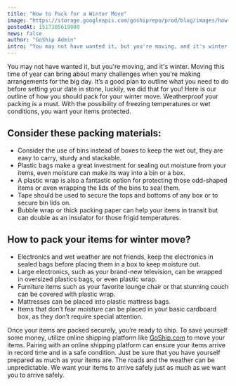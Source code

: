 ```yaml
---
title: "How to Pack for a Winter Move"
image: "https://storage.googleapis.com/goshiprepo/prod/blog/images/how-to-pack-pack-for-a-winter-move.jpg"
postedAt: 1517385619000
news: false
author: "GoShip Admin"
intro: "You may not have wanted it, but you're moving, and it's winter. Moving this time of year can bring about many challenges when you're making arrangements for the big day. It’s a good plan to outline what you need to do before setting your date in stone, luckily, we did that for you! Here is our outline of how you should pack for your winter move. Weatherproof your packing is a must. With the possibility of freezing temperatures or wet conditions, you want your items protected. \n\nConsider these packing materi"
---
```

You may not have wanted it, but you're moving, and it's winter. Moving this time of year can bring about many challenges when you're making arrangements for the big day. It’s a good plan to outline what you need to do before setting your date in stone, luckily, we did that for you! Here is our outline of how you should pack for your winter move. Weatherproof your packing is a must. With the possibility of freezing temperatures or wet conditions, you want your items protected.

Consider these packing materials:
---------------------------------

*   Consider the use of bins instead of boxes to keep the wet out, they are easy to carry, sturdy and stackable.
*   Plastic bags make a great investment for sealing out moisture from your items, even moisture can make its way into a bin or a box.
*   A plastic wrap is also a fantastic option for protecting those odd-shaped items or even wrapping the lids of the bins to seal them.
*   Tape should be used to secure the tops and bottoms of any box or to secure bin lids on.
*   Bubble wrap or thick packing paper can help your items in transit but can double as an insulator for those frigid temperatures.

How to pack your items for winter move?
---------------------------------------

*   Electronics and wet weather are not friends, keep the electronics in sealed bags before placing them in a box to keep moisture out.
*   Large electronics, such as your brand-new television, can be wrapped in oversized plastics bags, or even plastic wrap.
*   Furniture items such as your favorite lounge chair or that stunning couch can be covered with plastic wrap.
*   Mattresses can be placed into plastic mattress bags.
*   Items that don’t fear moisture can be placed in your basic cardboard box, as they don’t require special attention.

Once your items are packed securely, you’re ready to ship. To save yourself some money, utilize online shipping platform like [GoShip.com](http://uat.app.goship.com/#/wizard) to move your items. Pairing with an online shipping platform can ensure your items arrive in record time and in a safe condition. Just be sure that you have yourself prepared as much as your items are. The roads and the weather can be unpredictable. We want your items to arrive safely just as much as we want you to arrive safely.
